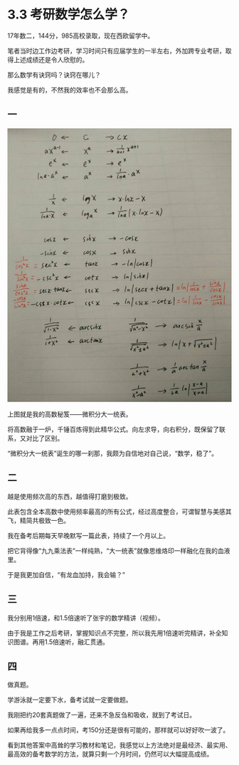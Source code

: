 # 3.3 考研数学怎么学？

17年数二，144分，985高校录取，现在西欧留学中。

笔者当时边工作边考研，学习时间只有应届学生的一半左右，外加跨专业考研，取得上述成绩还是令人欣慰的。

那么数学有诀窍吗？诀窍在哪儿？

我感觉是有的，不然我的效率也不会那么高。

## 一

![](../.gitbook/assets/3.3.1.jpg)

上图就是我的高数秘笈——微积分大一统表。

将高数融于一炉，千锤百炼得到此精华公式。向左求导，向右积分，既保留了联系，又对比了区别。

“微积分大一统表”诞生的哪一刹那，我颇为自信地对自己说，“数学，稳了”。

## 二

越是使用频次高的东西，越值得打磨到极致。

此表包含全本高数中使用频率最高的所有公式，经过高度整合，可谓智慧与美感其飞，精简共极致一色。

我在备考后期每天早晚默写一篇此表，持续了一个月以上。

把它背得像“九九乘法表”一样纯熟，“大一统表”就像思维烙印一样融化在我的血液里。

于是我更加自信，“有龙血加持，我会输？”

## 三

我分别用1倍速，和1.5倍速听了张宇的数学精讲（视频）。

由于我是工作之后考研，掌握知识点不完整，所以我先用1倍速听完精讲，补全知识图谱。再用1.5倍速听，融汇贯通。

## 四

做真题。

学游泳就一定要下水，备考试就一定要做题。

我刚把约20套真题做了一遍，还来不急反刍和吸收，就到了考试日。

如果再给我多一点点时间，考150分还是很有可能的，那样就可以好好吹一波了。

看到其他答案中高耸的学习教材和笔记，我感觉以上方法绝对是最经济、最实用、最高效的备考数学的方法，就算只剩一个月时间，仍然可以大幅提高成绩。

